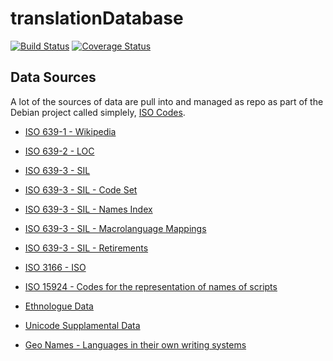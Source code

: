 translationDatabase
===================

[![Build Status](https://travis-ci.org/Door43/translationDatabaseWeb.svg)](https://travis-ci.org/Door43/translationDatabaseWeb)
[![Coverage Status](https://img.shields.io/coveralls/Door43/translationDatabaseWeb.svg)](https://coveralls.io/r/Door43/translationDatabaseWeb)


## Data Sources

A lot of the sources of data are pull into and managed as repo as part of the
Debian project called simplely, [ISO Codes](https://alioth.debian.org/anonscm/git/iso-codes/iso-codes.git).

* [ISO 639-1 - Wikipedia](http://en.wikipedia.org/wiki/List_of_ISO_639-1_codes)
* [ISO 639-2 - LOC](http://www.loc.gov/standards/iso639-2/)
* [ISO 639-3 - SIL](http://www-01.sil.org/iso639-3/download.asp)
 * [ISO 639-3 - SIL - Code Set](http://www-01.sil.org/iso639-3/iso-639-3.tab)
 * [ISO 639-3 - SIL - Names Index](http://www-01.sil.org/iso639-3/iso-639-3_Name_Index.tab)
 * [ISO 639-3 - SIL - Macrolanguage Mappings](http://www-01.sil.org/iso639-3/iso-639-3-macrolanguages.tab)
 * [ISO 639-3 - SIL - Retirements](http://www-01.sil.org/iso639-3/iso-639-3_Retirements.tab)
* [ISO 3166 - ISO](http://www.iso.org/iso/country_codes)
* [ISO 15924 - Codes for the representation of names of scripts](http://www.unicode.org/iso15924/iso15924.txt.zip)

* [Ethnologue Data](http://www.ethnologue.com/codes/download-code-tables)
* [Unicode Supplamental Data](http://unicode.org/repos/cldr/trunk/common/supplemental/supplementalData.xml)
* [Geo Names - Languages in their own writing systems](http://www.geonames.de/languages.html)
